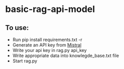# basic-rag-api-model
## To use:
* Run pip install requirements.txt -r
* Generate an API key from [Mistral](https://console.mistral.ai/api-keys/)
* Write your api key in rag.py api_key
* Write appropriate data into knowlegde_base.txt file
* Start rag.py